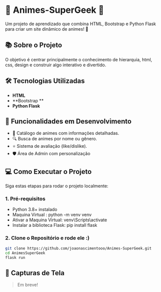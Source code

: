 # 🎌 Animes-SuperGeek 🎥  
Um projeto de aprendizado que combina HTML, Bootstrap e Python Flask para criar um site dinâmico de animes! 🚀  

## 📚 Sobre o Projeto  
O objetivo é centrar principalmente o conhecimento de hierarquia, html, css, design e construir algo interativo e divertido.  

## 🛠️ Tecnologias Utilizadas  
- **HTML** 
- **Bootstrap ** 
- **Python Flask**  

## 🚧 Funcionalidades em Desenvolvimento  
- 📖 Catálogo de animes com informações detalhadas.  
- 🔍 Busca de animes por nome ou gênero.  
- ⭐ Sistema de avaliação (like/dislike).  
- 🛡️ Área de Admin com personalização 

## 💻 Como Executar o Projeto  
Siga estas etapas para rodar o projeto localmente:  

### 1. Pré-requisitos  
- Python 3.8+ instalado  
- Maquina Virtual : python -m venv venv
- Ativar a Maquina Virtual: venv\Scripts\activate
- Instalar a biblioteca Flask: pip install flask 

 
### 2. Clone o Repositório e rode ele :)
```bash
git clone https://github.com/joaonascimentooo/Animes-SuperGeek.git
cd AnimesSuperGeek
flask run
```
## 🌟 Capturas de Tela  
> Em breve!

